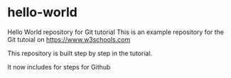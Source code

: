 # hello-world
Hello World repository for Git tutorial
This is an example repository for the Git tutoial on https://www.w3schools.com

This repository is built step by step in the tutorial.

It now includes for steps for Github
